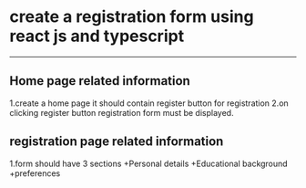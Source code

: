 # create a registration form using react js and typescript
***
## Home page related information
1.create a home page it should contain register button for registration
2.on clicking register button registration form must be displayed.

## registration page related information
1.form should have 3 sections
+Personal details
+Educational background
+preferences

  
